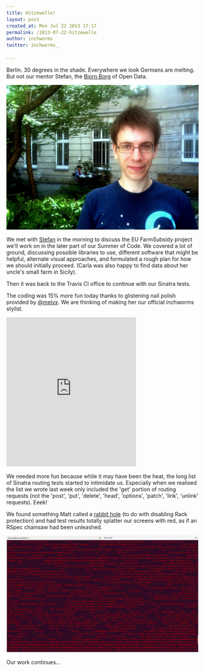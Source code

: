 ```yaml
---
title: Hitzewelle!
layout: post
created_at: Mon Jul 22 2013 17:17
permalink: /2013-07-22-hitzewelle	 
author: inchworms
twitter: inchworms_

---
```


Berlin. 30 degrees in the shade. Everywhere we look Germans are melting. But not our mentor Stefan, the [Bjorn Borg](http://news.bbc.co.uk/sportacademy/hi/sa/tennis/features/newsid_3253000/3253694.stm) of Open Data.

![Stefan Wehrmeyer](/images/stefan.jpg)

We met with [Stefan](http://stefanwehrmeyer.com/) in the morning to discuss the EU FarmSubsidy project we'll work on in the later part of our Summer of Code. We covered a lot of ground, discussing possible libraries to use, different software that might be helpful, alternate visual approaches, and formulated a rough plan for how we should initially proceed. (Carla was also happy to find data about her uncle's small farm in Sicily).

Then it was back to the Travis CI office to continue with our Sinatra tests. 

The coding was 15% more fun today thanks to glistening nail polish provided by [@meivx](https://twitter.com/meivx). We are thinking of making her our official inchworms stylist.

<iframe src="http://loopc.am/CarlaD/loops/15-more-fun.widget" width="340" height="390" scrolling="no" frameborder="no" allowTransparency="true"></iframe>
<p></p>

We needed more fun because while it may have been the heat, the long list of Sinatra routing tests started to intimidate us. Especially when we realised the list we wrote last week only included the 'get' portion of routing requests (not the 'post', 'put', 'delete', 'head', 'options', 'patch', 'link', 'unlink' requests). Eeek!

We found something Matt called a [rabbit hole](http://youtu.be/3ppsDNkBLGY?t=1m1s) (to do with disabling Rack protection) and had test results totally splatter our screens with red, as if an RSpec chainsaw had been unleashed.

![splatter](/images/splatter.png)

Our work continues...



